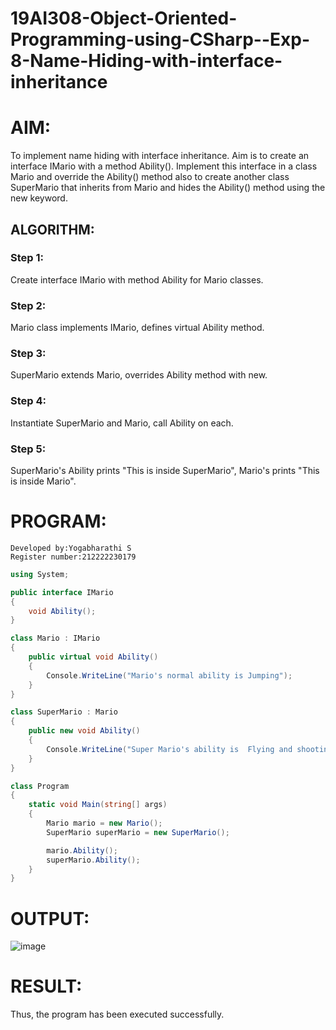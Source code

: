 # 19AI308-Object-Oriented-Programming-using-CSharp--Exp-8-Name-Hiding-with-interface-inheritance

# AIM:

To implement name hiding with interface inheritance. Aim is to create an interface IMario with a method Ability(). 
Implement this interface in a class Mario and override the Ability() method also to create another class SuperMario that inherits from Mario 
and hides the Ability() method using the new keyword.

## ALGORITHM:
### Step 1:
Create interface IMario with method Ability for Mario classes.

### Step 2:
Mario class implements IMario, defines virtual Ability method.

### Step 3:
SuperMario extends Mario, overrides Ability method with new.

### Step 4:
Instantiate SuperMario and Mario, call Ability on each.

### Step 5:
SuperMario's Ability prints "This is inside SuperMario", Mario's prints "This is inside Mario".

# PROGRAM:
```
Developed by:Yogabharathi S
Register number:212222230179
```
```c#
using System;

public interface IMario
{
    void Ability();
}

class Mario : IMario
{
    public virtual void Ability()
    {
        Console.WriteLine("Mario's normal ability is Jumping");
    }
}

class SuperMario : Mario
{
    public new void Ability()
    {
        Console.WriteLine("Super Mario's ability is  Flying and shooting fireballs");
    }
}

class Program
{
    static void Main(string[] args)
    {
        Mario mario = new Mario();
        SuperMario superMario = new SuperMario();

        mario.Ability(); 
        superMario.Ability();
    }
}
```

# OUTPUT:
![image](https://github.com/naveen-m0804/19AI308-Object-Oriented-Name-Hiding-with-interface-inheritance-CSharp/assets/117974950/1dfe74a6-f66b-4017-9d90-c1c30469de69)


# RESULT:

Thus, the program has been executed successfully.
